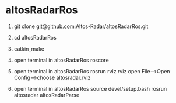 # altosRadarRos
1. git clone git@github.com:Altos-Radar/altosRadarRos.git
2. cd altosRadarRos
3. catkin_make
4. open terminal in altosRadarRos
   roscore
6. open terminal in altosRadarRos
rosrun rviz rviz
open File-->Open Config-->choose altosradar.rviz

8. open terminal in altosRadarRos
     source devel/setup.bash
       rosrun  altosradar altosRadarParse  
   
